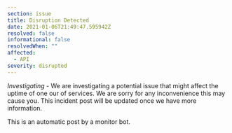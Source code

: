 ```yaml
---
section: issue
title: Disruption Detected
date: 2021-01-06T21:49:47.595942Z
resolved: false
informational: false
resolvedWhen: ""
affected:
  - API
severity: disrupted
---
```

*Investigating* - We are investigating a potential issue that might affect the uptime of one our of services. We are sorry for any inconvenience this may cause you. This incident post will be updated once we have more information.

This is an automatic post by a monitor bot.
        